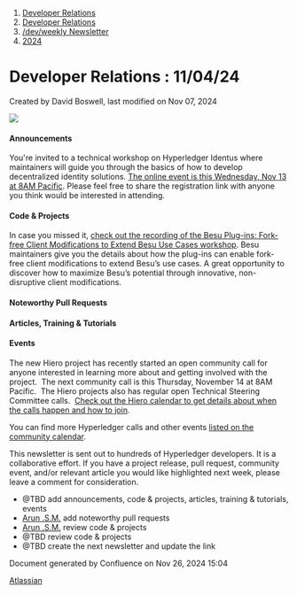 1. [Developer Relations](index.html)
2. [Developer Relations](Developer-Relations_17170434.html)
3. [/dev/weekly Newsletter](17170445.html)
4. [2024](2024_17172152.html)

# Developer Relations : 11/04/24

Created by David Boswell, last modified on Nov 07, 2024

![](attachments/17170434/17171308.png?height=169)

#### Announcements

You're invited to a technical workshop on Hyperledger Identus where maintainers will guide you through the basics of how to develop decentralized identity solutions. [The online event is this Wednesday, Nov 13 at 8AM Pacific](https://zoom.us/meeting/register/tJAvceitqD4uGtJ5gXqYd1Tq9BlnnqYrGJMg#/registration). Please feel free to share the registration link with anyone you think would be interested in attending.

#### Code &amp; Projects

In case you missed it, [check out the recording of the Besu Plug-ins: Fork-free Client Modifications to Extend Besu Use Cases workshop](https://www.youtube.com/watch?v=WDMV8Z-QXRw). Besu maintainers give you the details about how the plug-ins can enable fork-free client modifications to extend Besu’s use cases. A great opportunity to discover how to maximize Besu’s potential through innovative, non-disruptive client modifications.

#### Noteworthy Pull Requests

#### Articles, Training &amp; Tutorials

#### Events

The new Hiero project has recently started an open community call for anyone interested in learning more about and getting involved with the project.  The next community call is this Thursday, November 14 at 8AM Pacific.  The Hiero projects also has regular open Technical Steering Committee calls.  [Check out the Hiero calendar to get details about when the calls happen and how to join](https://zoom-lfx.platform.linuxfoundation.org/meetings/hiero?view=week).

You can find more Hyperledger calls and other events [listed on the community calendar](https://wiki.hyperledger.org/display/HYP/Calendar+of+Public+Meetings).

This newsletter is sent out to hundreds of Hyperledger developers. It is a collaborative effort. If you have a project release, pull request, community event, and/or relevant article you would like highlighted next week, please leave a comment for consideration.

- @TBD add announcements, code &amp; projects, articles, training &amp; tutorials, events
- [Arun .S.M.](https://lf-hyperledger.atlassian.net/wiki/people/621a0e5097d313006ba7386a?ref=confluence) add noteworthy pull requests
- [Arun .S.M.](https://lf-hyperledger.atlassian.net/wiki/people/621a0e5097d313006ba7386a?ref=confluence) review code &amp; projects
- @TBD review code &amp; projects
- @TBD create the next newsletter and update the link

Document generated by Confluence on Nov 26, 2024 15:04

[Atlassian](http://www.atlassian.com/)
